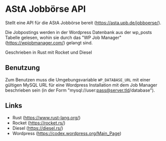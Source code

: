 # AStA Jobbörse API

Stellt eine API für die AStA Jobbörse bereit (https://asta.upb.de/jobboerse/).

Die Jobpostings werden in der Wordpress Datenbank aus der wp_posts Tabelle gelesen, wohin sie durch das "WP Job Manager" (https://wpjobmanager.com/) gelangt sind.

Geschrieben in Rust mit Rocket und Diesel


## Benutzung
Zum Benutzen muss die Umgebungsvariable `WP_DATABASE_URL` mit einer gültigen MySQL URL für eine Wordpress Installation mit dem Job Manager beschrieben sein (in der Form "mysql://user:pass@server.tld/database").

## Links
 - Rust (https://www.rust-lang.org/)
 - Rocket (https://rocket.rs/)
 - Diesel (https://diesel.rs/)
 - Wordpress (https://codex.wordpress.org/Main_Page)